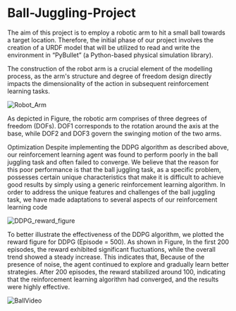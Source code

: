 # Ball-Juggling-Project

The aim of this project is to employ a robotic arm to hit a small ball towards a target location. Therefore, the initial phase of our project involves the creation of a URDF model that will be utilized to read and write the environment in “PyBullet” (a Python-based physical simulation library).

The construction of the robot arm is a crucial element of the modelling process, as the arm's structure and degree of freedom design directly impacts the dimensionality of the action in subsequent reinforcement learning tasks.

![Robot_Arm](https://github.com/920710619/Ball-Juggling-Project/assets/67464174/c3a21a9a-9f4d-4d95-b6db-a247e21041af)

As depicted in Figure, the robotic arm comprises of three degrees of freedom (DOFs). DOF1 corresponds to the rotation around the axis at the base, while DOF2 and DOF3 govern the swinging motion of the two arms.










Optimization
Despite implementing the DDPG algorithm as described above, our reinforcement learning 
agent was found to perform poorly in the ball juggling task and often failed to converge.
We believe that the reason for this poor performance is that the ball juggling task, as a 
specific problem, possesses certain unique characteristics that make it is difficult to achieve 
good results by simply using a generic reinforcement learning algorithm.
In order to address the unique features and challenges of the ball juggling task, we have 
made adaptations to several aspects of our reinforcement learning code


  


![DDPG_reward_figure](https://github.com/920710619/Ball-Juggling-Project/assets/67464174/bcc1c29d-189b-4bf0-a816-33661c4841b6)

To better illustrate the effectiveness of the DDPG algorithm, we plotted the reward figure for DDPG (Episode = 500). As shown in Figure, In the first 200 episodes, the reward exhibited significant fluctuations, while the overall trend showed a steady increase. This indicates that, Because of the presence of noise, the agent continued to explore and gradually learn better strategies. After 200 episodes, the reward stabilized around 100, indicating that the reinforcement learning algorithm had converged, and the results were highly effective.






![BallVideo](https://github.com/920710619/Ball-Juggling-Project/assets/67464174/e80fbad5-3355-48ec-bdb3-a8144d4ee0f2)

